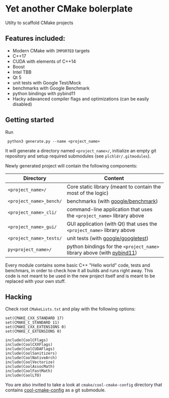 # Yet another CMake bolerplate

Utilty to scaffold CMake projects

## Features included:

 - Modern CMake with `IMPORTED` targets
 - C++17
 - CUDA with elements of C++14
 - Boost
 - Intel TBB
 - Qt 5
 - unit tests with Google Test/Mock
 - benchmarks with Google Benchmark
 - python bindings with pybind11
 - Hacky adavanced compiler flags and optimizations (can be easily disabled)

## Getting started

Run

```
 python3 generate.py --name <project_name>
```

It will generate a directory named `<project_name>/`, 
initialize an empty git repository and setup required submodules (see `plchldr/.gitmodules`).

Newly generated project will contain the following components:

Directory | Content |
----|-------------
`<project_name>/`       | Core static library (meant to contain the most of the logic)
`<project_name>_bench/` | benchmarks (with [google/benchmark](https://github.com/google/benchmark))
`<project_name>_cli/`   | command-line application that uses the `<project_name>` library above
`<project_name>_gui/`   | GUI application (with Qt) that uses the `<project_name>` library above
`<project_name>_tests/` | unit tests (with [google/googletest](https://github.com/google/googletest))
`py<project_name>/`     | python bindings for the `<project_name>` library above (with [pybind11](https://github.com/pybind/pybind11/releases))

Every module contains some basic C++ "Hello world" code, tests and benchmars,
in order to check how it all builds and runs right away.
This code is not meant to be used in the new project itself and is meant to be replaced with your own stuff.

## Hacking

Check root `CMakeLists.txt` and play with the following options:

```
set(CMAKE_CXX_STANDARD 17)
set(CMAKE_C_STANDARD 11)
set(CMAKE_CXX_EXTENSIONS 0)
set(CMAKE_C_EXTENSIONS 0)

include(CoolCFlags)
include(CoolCXXFlags)
include(CoolCUDAFlags)
include(CoolSanitizers)
include(CoolNativeArch)
include(CoolVectorize)
include(CoolAssocMath)
include(CoolFastMath)
include(CoolLTO)
```

You are also invited to take a look at `cmake/cool-cmake-config` directory
that contains [cool-cmake-config](https://github.com/ivan-aksamentov/cool-cmake-config.git) as a git submodule.

